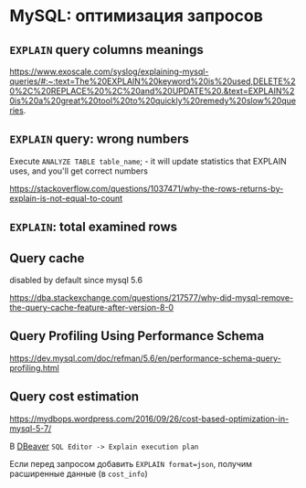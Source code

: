 # MySQL: оптимизация запросов

## `EXPLAIN` query columns meanings

https://www.exoscale.com/syslog/explaining-mysql-queries/#:~:text=The%20EXPLAIN%20keyword%20is%20used,DELETE%20%2C%20REPLACE%20%2C%20and%20UPDATE%20.&text=EXPLAIN%20is%20a%20great%20tool%20to%20quickly%20remedy%20slow%20queries.

## `EXPLAIN` query: wrong numbers

Execute `ANALYZE TABLE table_name`; - it will update statistics that EXPLAIN uses, and you'll get correct numbers

https://stackoverflow.com/questions/1037471/why-the-rows-returns-by-explain-is-not-equal-to-count

## `EXPLAIN`: total examined rows

## Query cache

disabled by default since mysql 5.6

https://dba.stackexchange.com/questions/217577/why-did-mysql-remove-the-query-cache-feature-after-version-8-0

## Query Profiling Using Performance Schema

https://dev.mysql.com/doc/refman/5.6/en/performance-schema-query-profiling.html

## Query cost estimation

https://mydbops.wordpress.com/2016/09/26/cost-based-optimization-in-mysql-5-7/

В [DBeaver](https://dbeaver.io/) `SQL Editor -> Explain execution plan`

Если перед запросом добавить `EXPLAIN format=json`, получим расширенные данные (в `cost_info`)
